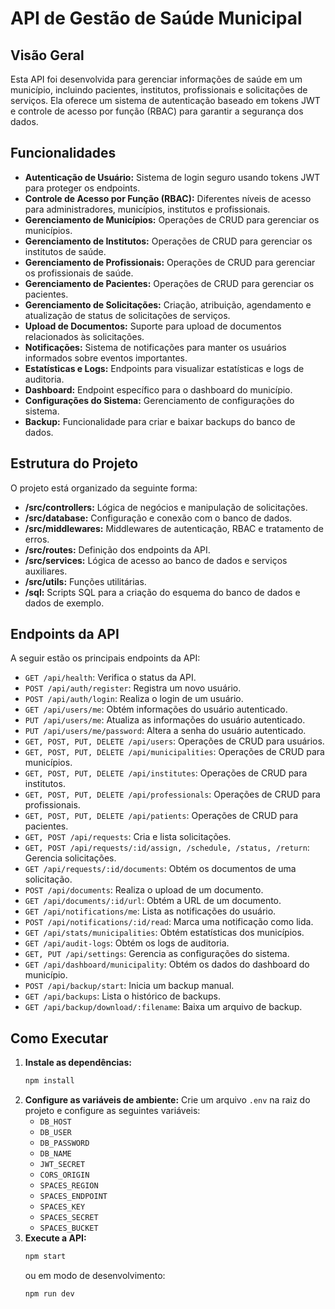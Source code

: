 # API de Gestão de Saúde Municipal

## Visão Geral

Esta API foi desenvolvida para gerenciar informações de saúde em um município, incluindo pacientes, institutos, profissionais e solicitações de serviços. Ela oferece um sistema de autenticação baseado em tokens JWT e controle de acesso por função (RBAC) para garantir a segurança dos dados.

## Funcionalidades

* **Autenticação de Usuário:** Sistema de login seguro usando tokens JWT para proteger os endpoints.
* **Controle de Acesso por Função (RBAC):** Diferentes níveis de acesso para administradores, municípios, institutos e profissionais.
* **Gerenciamento de Municípios:** Operações de CRUD para gerenciar os municípios.
* **Gerenciamento de Institutos:** Operações de CRUD para gerenciar os institutos de saúde.
* **Gerenciamento de Profissionais:** Operações de CRUD para gerenciar os profissionais de saúde.
* **Gerenciamento de Pacientes:** Operações de CRUD para gerenciar os pacientes.
* **Gerenciamento de Solicitações:** Criação, atribuição, agendamento e atualização de status de solicitações de serviços.
* **Upload de Documentos:** Suporte para upload de documentos relacionados às solicitações.
* **Notificações:** Sistema de notificações para manter os usuários informados sobre eventos importantes.
* **Estatísticas e Logs:** Endpoints para visualizar estatísticas e logs de auditoria.
* **Dashboard:** Endpoint específico para o dashboard do município.
* **Configurações do Sistema:** Gerenciamento de configurações do sistema.
* **Backup:** Funcionalidade para criar e baixar backups do banco de dados.

## Estrutura do Projeto

O projeto está organizado da seguinte forma:

* **/src/controllers:** Lógica de negócios e manipulação de solicitações.
* **/src/database:** Configuração e conexão com o banco de dados.
* **/src/middlewares:** Middlewares de autenticação, RBAC e tratamento de erros.
* **/src/routes:** Definição dos endpoints da API.
* **/src/services:** Lógica de acesso ao banco de dados e serviços auxiliares.
* **/src/utils:** Funções utilitárias.
* **/sql:** Scripts SQL para a criação do esquema do banco de dados e dados de exemplo.

## Endpoints da API

A seguir estão os principais endpoints da API:

* `GET /api/health`: Verifica o status da API.
* `POST /api/auth/register`: Registra um novo usuário.
* `POST /api/auth/login`: Realiza o login de um usuário.
* `GET /api/users/me`: Obtém informações do usuário autenticado.
* `PUT /api/users/me`: Atualiza as informações do usuário autenticado.
* `PUT /api/users/me/password`: Altera a senha do usuário autenticado.
* `GET, POST, PUT, DELETE /api/users`: Operações de CRUD para usuários.
* `GET, POST, PUT, DELETE /api/municipalities`: Operações de CRUD para municípios.
* `GET, POST, PUT, DELETE /api/institutes`: Operações de CRUD para institutos.
* `GET, POST, PUT, DELETE /api/professionals`: Operações de CRUD para profissionais.
* `GET, POST, PUT, DELETE /api/patients`: Operações de CRUD para pacientes.
* `GET, POST /api/requests`: Cria e lista solicitações.
* `GET, POST /api/requests/:id/assign, /schedule, /status, /return`: Gerencia solicitações.
* `GET /api/requests/:id/documents`: Obtém os documentos de uma solicitação.
* `POST /api/documents`: Realiza o upload de um documento.
* `GET /api/documents/:id/url`: Obtém a URL de um documento.
* `GET /api/notifications/me`: Lista as notificações do usuário.
* `POST /api/notifications/:id/read`: Marca uma notificação como lida.
* `GET /api/stats/municipalities`: Obtém estatísticas dos municípios.
* `GET /api/audit-logs`: Obtém os logs de auditoria.
* `GET, PUT /api/settings`: Gerencia as configurações do sistema.
* `GET /api/dashboard/municipality`: Obtém os dados do dashboard do município.
* `POST /api/backup/start`: Inicia um backup manual.
* `GET /api/backups`: Lista o histórico de backups.
* `GET /api/backup/download/:filename`: Baixa um arquivo de backup.

## Como Executar

1.  **Instale as dependências:**
    ```bash
    npm install
    ```
2.  **Configure as variáveis de ambiente:**
    Crie um arquivo `.env` na raiz do projeto e configure as seguintes variáveis:
    * `DB_HOST`
    * `DB_USER`
    * `DB_PASSWORD`
    * `DB_NAME`
    * `JWT_SECRET`
    * `CORS_ORIGIN`
    * `SPACES_REGION`
    * `SPACES_ENDPOINT`
    * `SPACES_KEY`
    * `SPACES_SECRET`
    * `SPACES_BUCKET`
3.  **Execute a API:**
    ```bash
    npm start
    ```
    ou em modo de desenvolvimento:
    ```bash
    npm run dev
    ```